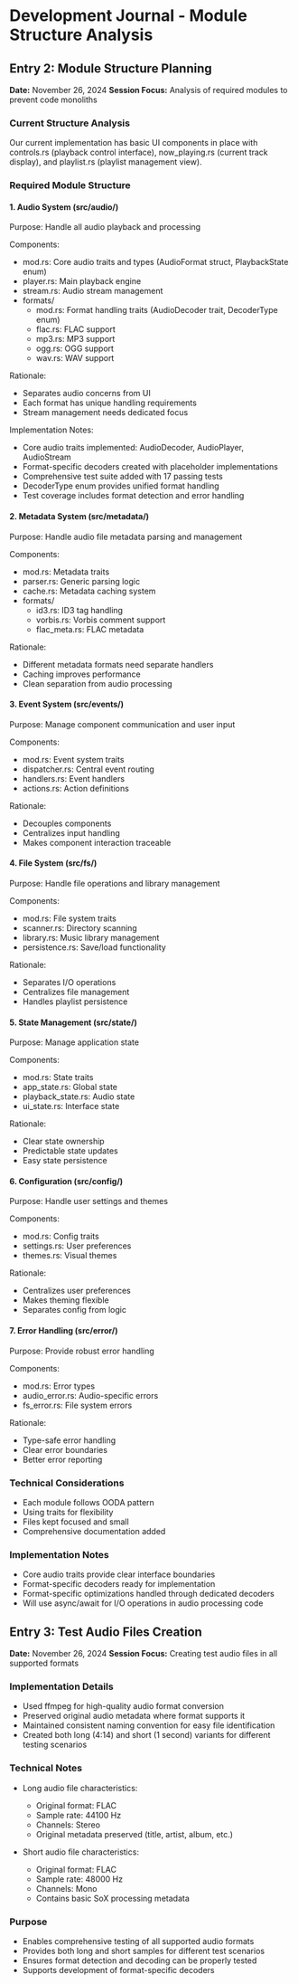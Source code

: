 # Development Journal - Module Structure Analysis

## Entry 2: Module Structure Planning
**Date:** November 26, 2024
**Session Focus:** Analysis of required modules to prevent code monoliths

### Current Structure Analysis
Our current implementation has basic UI components in place with controls.rs (playback control interface), now_playing.rs (current track display), and playlist.rs (playlist management view).

### Required Module Structure

#### 1. Audio System (src/audio/)
Purpose: Handle all audio playback and processing

Components:
- mod.rs: Core audio traits and types (AudioFormat struct, PlaybackState enum)
- player.rs: Main playback engine
- stream.rs: Audio stream management
- formats/
  - mod.rs: Format handling traits (AudioDecoder trait, DecoderType enum)
  - flac.rs: FLAC support
  - mp3.rs: MP3 support
  - ogg.rs: OGG support
  - wav.rs: WAV support

Rationale:
- Separates audio concerns from UI
- Each format has unique handling requirements
- Stream management needs dedicated focus

Implementation Notes:
- Core audio traits implemented: AudioDecoder, AudioPlayer, AudioStream
- Format-specific decoders created with placeholder implementations
- Comprehensive test suite added with 17 passing tests
- DecoderType enum provides unified format handling
- Test coverage includes format detection and error handling

#### 2. Metadata System (src/metadata/)
Purpose: Handle audio file metadata parsing and management

Components:
- mod.rs: Metadata traits
- parser.rs: Generic parsing logic
- cache.rs: Metadata caching system
- formats/
  - id3.rs: ID3 tag handling
  - vorbis.rs: Vorbis comment support
  - flac_meta.rs: FLAC metadata

Rationale:
- Different metadata formats need separate handlers
- Caching improves performance
- Clean separation from audio processing

#### 3. Event System (src/events/)
Purpose: Manage component communication and user input

Components:
- mod.rs: Event system traits
- dispatcher.rs: Central event routing
- handlers.rs: Event handlers
- actions.rs: Action definitions

Rationale:
- Decouples components
- Centralizes input handling
- Makes component interaction traceable

#### 4. File System (src/fs/)
Purpose: Handle file operations and library management

Components:
- mod.rs: File system traits
- scanner.rs: Directory scanning
- library.rs: Music library management
- persistence.rs: Save/load functionality

Rationale:
- Separates I/O operations
- Centralizes file management
- Handles playlist persistence

#### 5. State Management (src/state/)
Purpose: Manage application state

Components:
- mod.rs: State traits
- app_state.rs: Global state
- playback_state.rs: Audio state
- ui_state.rs: Interface state

Rationale:
- Clear state ownership
- Predictable state updates
- Easy state persistence

#### 6. Configuration (src/config/)
Purpose: Handle user settings and themes

Components:
- mod.rs: Config traits
- settings.rs: User preferences
- themes.rs: Visual themes

Rationale:
- Centralizes user preferences
- Makes theming flexible
- Separates config from logic

#### 7. Error Handling (src/error/)
Purpose: Provide robust error handling

Components:
- mod.rs: Error types
- audio_error.rs: Audio-specific errors
- fs_error.rs: File system errors

Rationale:
- Type-safe error handling
- Clear error boundaries
- Better error reporting

### Technical Considerations
- Each module follows OODA pattern
- Using traits for flexibility
- Files kept focused and small
- Comprehensive documentation added

### Implementation Notes
- Core audio traits provide clear interface boundaries
- Format-specific decoders ready for implementation
- Format-specific optimizations handled through dedicated decoders
- Will use async/await for I/O operations in audio processing code

## Entry 3: Test Audio Files Creation
**Date:** November 26, 2024
**Session Focus:** Creating test audio files in all supported formats

### Implementation Details
- Used ffmpeg for high-quality audio format conversion
- Preserved original audio metadata where format supports it
- Maintained consistent naming convention for easy file identification
- Created both long (4:14) and short (1 second) variants for different testing scenarios

### Technical Notes
- Long audio file characteristics:
  - Original format: FLAC
  - Sample rate: 44100 Hz
  - Channels: Stereo
  - Original metadata preserved (title, artist, album, etc.)

- Short audio file characteristics:
  - Original format: FLAC
  - Sample rate: 48000 Hz
  - Channels: Mono
  - Contains basic SoX processing metadata

### Purpose
- Enables comprehensive testing of all supported audio formats
- Provides both long and short samples for different test scenarios
- Ensures format detection and decoding can be properly tested
- Supports development of format-specific decoders
